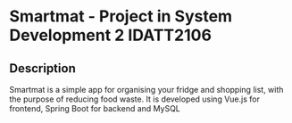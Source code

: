 # Smartmat - Project in System Development 2 IDATT2106

## Description
Smartmat is a simple app for organising your fridge and shopping list, with the purpose of reducing food waste.
It is developed using Vue.js for frontend, Spring Boot for backend and MySQL
